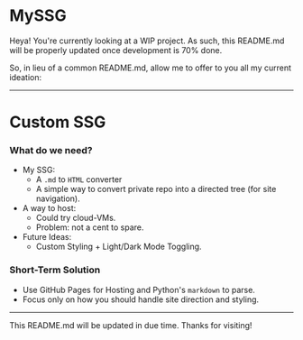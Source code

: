 # MySSG

Heya! You're currently looking at a WIP project. As such, this README.md will be properly updated once development is 70% done.

So, in lieu of a common README.md, allow me to offer to you all my current ideation:

---

# Custom SSG

### What do we need?
- My SSG:
    - A `.md` to `HTML` converter
    - A simple way to convert private repo into a directed tree (for site navigation).
- A way to host:
    - Could try cloud-VMs.
    - Problem: not a cent to spare.
- Future Ideas:
    - Custom Styling + Light/Dark Mode Toggling.

### Short-Term Solution
- Use GitHub Pages for Hosting and Python's `markdown` to parse.
- Focus only on how you should handle site direction and styling.

---

This README.md will be updated in due time. Thanks for visiting!

